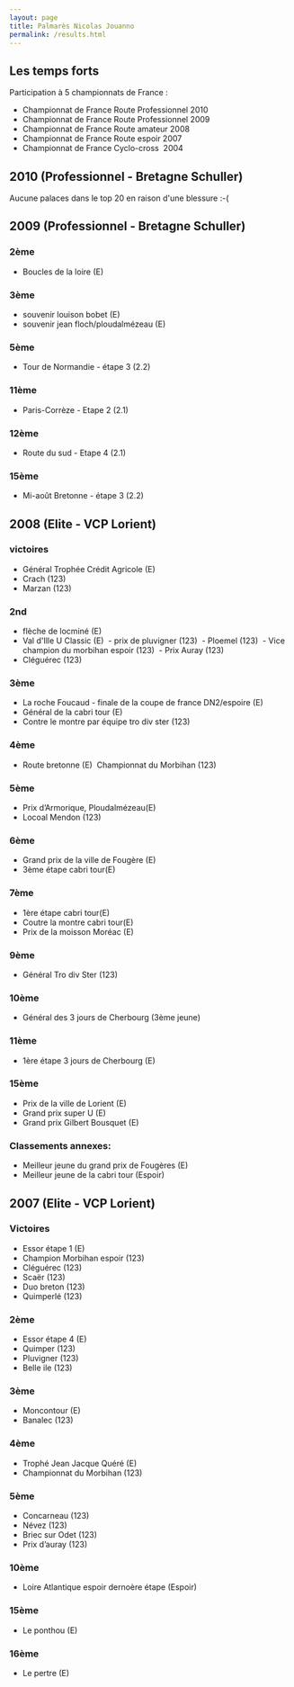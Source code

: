```yaml
---
layout: page
title: Palmarès Nicolas Jouanno
permalink: /results.html
---
```


## Les temps forts

Participation à 5 championnats de France : 

- Championnat de France Route Professionnel 2010
- Championnat de France Route Professionnel 2009
- Championnat de France Route amateur 2008
- Championnat de France Route espoir 2007
- Championnat de France Cyclo-cross  2004


## 2010 (Professionnel - Bretagne Schuller)

Aucune palaces dans le top 20 en raison d'une blessure :-(

## 2009 (Professionnel - Bretagne Schuller)

### 2ème

- Boucles de la loire (E)

### 3ème

- souvenir louison bobet (E)
- souvenir jean floch/ploudalmézeau (E)

### 5ème

- Tour de Normandie - étape 3 (2.2)

### 11ème

- Paris-Corrèze - Etape 2 (2.1)

### 12ème

- Route du sud - Etape 4 (2.1)

### 15ème

- Mi-août Bretonne - étape 3 (2.2)

## 2008 (Elite - VCP Lorient)

### victoires

- Général Trophée Crédit Agricole (E)
- Crach (123) 
- Marzan (123)

### 2nd

- flèche de locminé (E)
- Val d'Ille U Classic (E) 
 - prix de pluvigner (123)
 - Ploemel (123)
 - Vice champion du morbihan espoir (123)
 - Prix Auray (123)
- Cléguérec (123)

### 3ème

- La roche Foucaud - finale de la coupe de france DN2/espoire (E) 
- Général de la cabri tour (E)
- Contre le montre par équipe tro div ster (123)

### 4ème

- Route bretonne (E)  Championnat du Morbihan (123)

### 5ème

- Prix d’Armorique, Ploudalmézeau(E) 
- Locoal Mendon (123)

### 6ème

- Grand prix de la ville de Fougère (E)
- 3ème étape cabri tour(E)

### 7ème

- 1ère étape cabri tour(E)
- Coutre la montre cabri tour(E)
- Prix de la moisson Moréac (E)

### 9ème

- Général Tro div Ster (123)

### 10ème

- Général des 3 jours de Cherbourg (3ème jeune) 

### 11ème

- 1ère étape 3 jours de Cherbourg (E)

### 15ème

- Prix de la ville de Lorient (E)
- Grand prix super U (E)
- Grand prix Gilbert Bousquet (E)

### Classements annexes:

- Meilleur jeune du grand prix de Fougères (E)
- Meilleur jeune de la cabri tour (Espoir)

## 2007 (Elite - VCP Lorient)

### Victoires

- Essor étape 1 (E)
- Champion Morbihan espoir (123)
- Cléguérec (123)
- Scaër (123)
- Duo breton (123)
- Quimperlé (123)

### 2ème

- Essor étape 4 (E)
- Quimper (123)
- Pluvigner (123)
- Belle ile (123)

### 3ème

- Moncontour (E)
- Banalec (123)

### 4ème

- Trophé Jean Jacque Quéré (E)
- Championnat du Morbihan (123)

### 5ème

- Concarneau (123)
- Névez (123)
- Briec sur Odet (123)
- Prix d’auray (123)

### 10ème

- Loire Atlantique espoir dernoère étape (Espoir)

### 15ème

- Le ponthou (E)

### 16ème

- Le pertre (E)